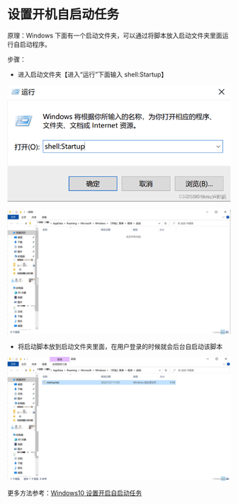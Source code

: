 # 设置开机自启动任务

原理：Windows 下面有一个启动文件夹，可以通过将脚本放入启动文件夹里面运行自启动程序。

步骤：

- 进入启动文件夹【进入“运行”下面输入 shell:Startup】

![alt text](../../assets/pasted-file-image-8.png)

![alt text](../../assets/pasted-file-image-9.png)

- 将启动脚本放到启动文件夹里面，在用户登录的时候就会后台自启动该脚本

![alt text](../../assets/pasted-file-image-10.png)

更多方法参考：[Windows10 设置开启自启动任务](https://blog.csdn.net/qq_16005627/article/details/132870874)

